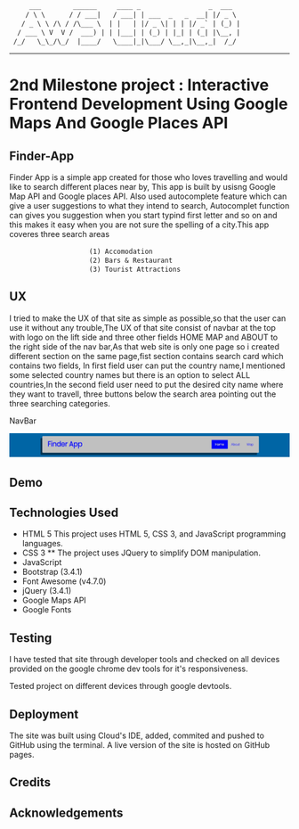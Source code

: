          ___        ______     ____ _                 _  ___  
        / \ \      / / ___|   / ___| | ___  _   _  __| |/ _ \ 
       / _ \ \ /\ / /\___ \  | |   | |/ _ \| | | |/ _` | (_) |
      / ___ \ V  V /  ___) | | |___| | (_) | |_| | (_| |\__, |
     /_/   \_\_/\_/  |____/   \____|_|\___/ \__,_|\__,_|  /_/ 
 ----------------------------------------------------------------- 


#  2nd Milestone project : Interactive Frontend Development Using Google Maps And Google Places API

## Finder-App

Finder App is a simple app created for those who loves travelling and would like to search different places near by,
This app is built by usisng Google Map API and Google places API. 
Also used autocomplete feature which can give a user suggestions to what they intend to search,
Autocomplet function can gives you suggestion when you start typind first letter and so on and this makes it
easy when you are not sure the spelling of a city.This app coveres three search areas 
                       
                        (1) Accomodation 
                        (2) Bars & Restaurant 
                        (3) Tourist Attractions
                        
## UX

I tried to make the UX of that site as simple as possible,so that the user can use it without any trouble,The UX of that site consist of navbar at the top with logo on the lift side and three other fields HOME MAP and ABOUT to the
right side of the nav bar,As that web site is only one page so i created different section on the same page,fist section contains 
search card which contains two fields, In first field user can put the country name,I mentioned some selected country names but
there is an option to select ALL countries,In the second field user need to put the desired city name where they want to travell,
three buttons below the search area pointing out the three searching categories.

NavBar

![Nave Bar](assets/imgs/navbar.jpg)




## Demo


## Technologies Used

* HTML 5 This project uses HTML 5, CSS 3, and JavaScript programming languages.
* CSS 3 ** The project uses JQuery to simplify DOM manipulation.
* JavaScript
* Bootstrap (3.4.1)
* Font Awesome (v4.7.0)
* jQuery (3.4.1)
* Google Maps API
* Google Fonts

## Testing
I have tested that site through developer tools and checked on all devices provided on the google chrome dev tools for it's responsiveness.

Tested project on different devices through google devtools.

## Deployment

The site was built using Cloud's IDE, added, commited and pushed to GitHub using the terminal. A live version of the site is hosted on GitHub pages.

## Credits

## Acknowledgements



